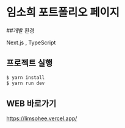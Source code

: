 # 임소희 포트폴리오 페이지

##개발 환경

Next.js , TypeScript

## 프로젝트 실행

```js
$ yarn install
$ yarn run dev
```

## WEB 바로가기

https://limsohee.vercel.app/
